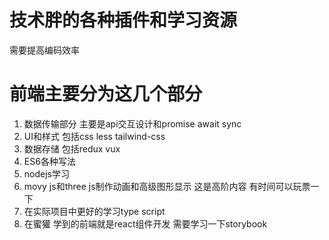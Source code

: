 # 技术胖的各种插件和学习资源
需要提高编码效率

# 前端主要分为这几个部分
1. 数据传输部分 主要是api交互设计和promise await sync
2. UI和样式 包括css less tailwind-css
3. 数据存储 包括redux vux
4. ES6各种写法
5. nodejs学习
6. movy js和three js制作动画和高级图形显示 这是高阶内容 有时间可以玩票一下
7. 在实际项目中更好的学习type script
8. 在蜜獾 学到的前端就是react组件开发 需要学习一下storybook







